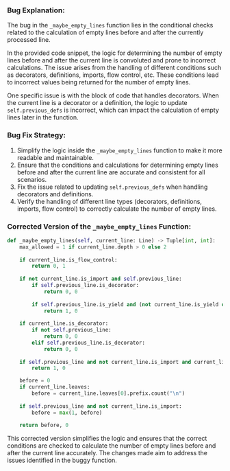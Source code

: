 ### Bug Explanation:
The bug in the `_maybe_empty_lines` function lies in the conditional checks related to the calculation of empty lines before and after the currently processed line. 

In the provided code snippet, the logic for determining the number of empty lines before and after the current line is convoluted and prone to incorrect calculations. The issue arises from the handling of different conditions such as decorators, definitions, imports, flow control, etc. These conditions lead to incorrect values being returned for the number of empty lines.

One specific issue is with the block of code that handles decorators. When the current line is a decorator or a definition, the logic to update `self.previous_defs` is incorrect, which can impact the calculation of empty lines later in the function.

### Bug Fix Strategy:
1. Simplify the logic inside the `_maybe_empty_lines` function to make it more readable and maintainable.
2. Ensure that the conditions and calculations for determining empty lines before and after the current line are accurate and consistent for all scenarios.
3. Fix the issue related to updating `self.previous_defs` when handling decorators and definitions.
4. Verify the handling of different line types (decorators, definitions, imports, flow control) to correctly calculate the number of empty lines.

### Corrected Version of the `_maybe_empty_lines` Function:
```python
def _maybe_empty_lines(self, current_line: Line) -> Tuple[int, int]:
    max_allowed = 1 if current_line.depth > 0 else 2
    
    if current_line.is_flow_control:
        return 0, 1
    
    if not current_line.is_import and self.previous_line:
        if self.previous_line.is_decorator:
            return 0, 0
        
        if self.previous_line.is_yield and (not current_line.is_yield or current_line.depth != self.previous_line.depth):
            return 1, 0
        
    if current_line.is_decorator:
        if not self.previous_line:
            return 0, 0
        elif self.previous_line.is_decorator:
            return 0, 0
    
    if self.previous_line and not current_line.is_import and current_line.depth == self.previous_line.depth:
        return 1, 0

    before = 0
    if current_line.leaves:
        before = current_line.leaves[0].prefix.count("\n")
    
    if self.previous_line and not current_line.is_import:
        before = max(1, before)
    
    return before, 0
```

This corrected version simplifies the logic and ensures that the correct conditions are checked to calculate the number of empty lines before and after the current line accurately. The changes made aim to address the issues identified in the buggy function.
